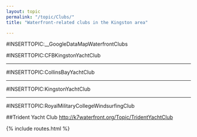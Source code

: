 ```yaml
---
layout: topic
permalink: "/topic/Clubs/"
title: "Waterfront-related clubs in the Kingston area"

---
```



#INSERTTOPIC:__GoogleDataMapWaterfrontClubs


#INSERTTOPIC:CFBKingstonYachtClub

----

#INSERTTOPIC:CollinsBayYachtClub

----

#INSERTTOPIC:KingstonYachtClub

----
#INSERTTOPIC:RoyalMilitaryCollegeWindsurfingClub

##Trident Yacht Club
http://k7waterfront.org/Topic/TridentYachtClub

{% include routes.html %}
